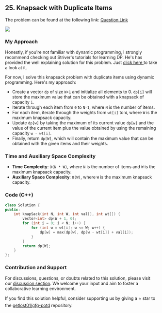 ## 25. Knapsack with Duplicate Items
The problem can be found at the following link: [Question Link](https://practice.geeksforgeeks.org/problems/knapsack-with-duplicate-items4201/1)

![](https://badgen.net/badge/Level/Medium/yellow)

### My Approach

Honestly, if you're not familiar with dynamic programming, I strongly recommend checking out Striver's tutorials for learning DP. He's has provided the well explaining solution for this problem. Just [click here ](https://takeuforward.org/data-structure/unbounded-knapsack-dp-23)to take a look at it.

For now, I solve this knapsack problem with duplicate items using dynamic programming. Here's my approach:

- Create a vector `dp` of size `W+1` and initialize all elements to 0. `dp[i]` will store the maximum value that can be obtained with a knapsack of capacity `i`.
- Iterate through each item from `0` to `N-1`, where `N` is the number of items.
- For each item, iterate through the weights from `wt[i]` to `W`, where `W` is the maximum knapsack capacity.
- Update `dp[w]` by taking the maximum of its current value `dp[w]` and the value of the current item plus the value obtained by using the remaining capacity `w - wt[i]`.
- Finally, return `dp[W]`, which will contain the maximum value that can be obtained with the given items and their weights.

### Time and Auxiliary Space Complexity

- **Time Complexity**: `O(N * W)`, where `N` is the number of items and `W` is the maximum knapsack capacity.
- **Auxiliary Space Complexity**: `O(W)`, where `W` is the maximum knapsack capacity.

### Code (C++)
```cpp
class Solution {
public:
    int knapSack(int N, int W, int val[], int wt[]) {
        vector<int> dp(W + 1, 0);
        for (int i = 0; i < N; i++) {
            for (int w = wt[i]; w <= W; w++) {
                dp[w] = max(dp[w], dp[w - wt[i]] + val[i]);
            }
        }
        return dp[W];
    }
};
```

### Contribution and Support

For discussions, questions, or doubts related to this solution, please visit our [discussion section](https://github.com/getlost01/gfg-potd/discussions). We welcome your input and aim to foster a collaborative learning environment.

If you find this solution helpful, consider supporting us by giving a ⭐ star to the [getlost01/gfg-potd](https://github.com/getlost01/gfg-potd) repository.